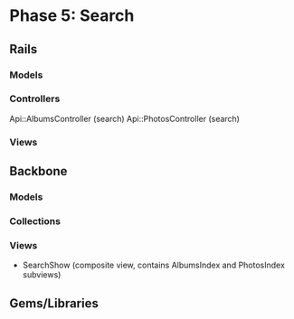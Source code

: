 # Phase 5: Search

## Rails
### Models

### Controllers
Api::AlbumsController (search)
Api::PhotosController (search)

### Views

## Backbone
### Models

### Collections

### Views
* SearchShow (composite view, contains AlbumsIndex and PhotosIndex subviews)

## Gems/Libraries

